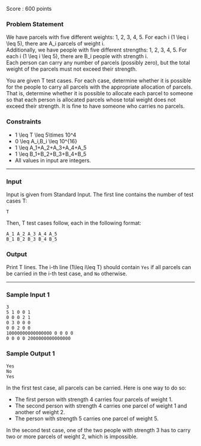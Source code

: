 Score : 600 points

### Problem Statement

We have parcels with five different weights: 1, 2, 3, 4, 5. For each i (1 \leq i \leq 5), there are A\_i parcels of weight i.  
Additionally, we have people with five different strengths: 1, 2, 3, 4, 5. For each i (1 \leq i \leq 5), there are B\_i people with strength i.  
Each person can carry any number of parcels (possibly zero), but the total weight of the parcels must not exceed their strength.

You are given T test cases.
For each case, determine whether it is possible for the people to carry all parcels with the appropriate allocation of parcels. That is, determine whether it is possible to allocate each parcel to someone so that each person is allocated parcels whose total weight does not exceed their strength. It is fine to have someone who carries no parcels.

### Constraints

* 1 \leq T \leq 5\times 10^4
* 0 \leq A\_i,B\_i \leq 10^{16}
* 1 \leq A\_1+A\_2+A\_3+A\_4+A\_5
* 1 \leq B\_1+B\_2+B\_3+B\_4+B\_5
* All values in input are integers.

---

### Input

Input is given from Standard Input. The first line contains the number of test cases T:

```
T
```

Then, T test cases follow, each in the following format:

```
A_1 A_2 A_3 A_4 A_5
B_1 B_2 B_3 B_4 B_5
```

### Output

Print T lines.
The i-th line (1\leq i\leq T) should contain `Yes` if all parcels can be carried in the i-th test case, and `No` otherwise.

---

### Sample Input 1

```
3
5 1 0 0 1
0 0 0 2 1
0 3 0 0 0
0 0 2 0 0
10000000000000000 0 0 0 0
0 0 0 0 2000000000000000
```

### Sample Output 1

```
Yes
No
Yes
```

In the first test case, all parcels can be carried. Here is one way to do so:

* The first person with strength 4 carries four parcels of weight 1.
* The second person with strength 4 carries one parcel of weight 1 and another of weight 2.
* The person with strength 5 carries one parcel of weight 5.

In the second test case, one of the two people with strength 3 has to carry two or more parcels of weight 2, which is impossible.